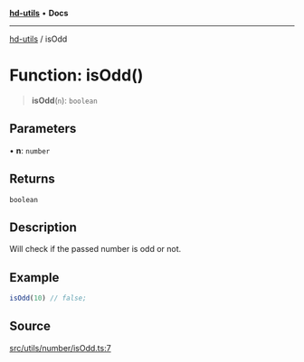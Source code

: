 [**hd-utils**](../README.md) • **Docs**

***

[hd-utils](../globals.md) / isOdd

# Function: isOdd()

> **isOdd**(`n`): `boolean`

## Parameters

• **n**: `number`

## Returns

`boolean`

## Description

Will check if the passed number is odd or not.

## Example

```ts
isOdd(10) // false;
```

## Source

[src/utils/number/isOdd.ts:7](https://github.com/AhmadHddad/h-utils/blob/5c76ff5de068cee019fc632d9da2e395721bb48f/src/utils/number/isOdd.ts#L7)
